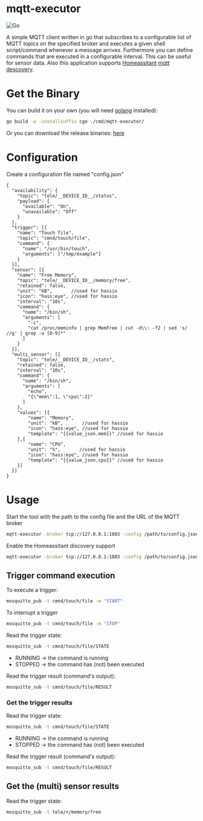 # mqtt-executor

![Go](https://github.com/eloo/mqtt-executor/workflows/Go/badge.svg)

A simple MQTT client written in go that subscribes to a configurable list of MQTT topics on the specified broker and 
executes a given shell script/command whenever a message arrives. Furthermore you can define commands that are executed 
in a configurable interval. This can be useful for sensor data. Also this application supports [Homeassitant](https://www.home-assistant.io)
[mqtt descovery](https://www.home-assistant.io/docs/mqtt/discovery/).

# Get the Binary
You can build it on your own (you will need [golang](https://golang.org/) installed):
```bash
go build -a -installsuffix cgo ./cmd/mqtt-executor/
```

Or you can download the release binaries: [here](https://github.com/eloo/mqtt-executor/releases/latest)

# Configuration
Create a configuration file named "config.json"
```json5
{
  "availability": {
    "topic": "tele/__DEVICE_ID__/status",
    "payload": {
      "available": "On",
      "unavailable": "Off"
    }
  },
  "trigger": [{
    "name": "Touch file",
    "topic": "cmnd/touch/file",
    "command": {
      "name": "/usr/bin/touch",
      "arguments": ["/tmp/example"]
    }
  }],
  "sensor": [{
    "name": "Free Memory",
    "topic": "tele/__DEVICE_ID__/memory/free",
    "retained": false,
    "unit": "kB",       //used for hassio
    "icon": "hass:eye", //used for hassio
    "interval": "10s",
    "command": {
      "name": "/bin/sh",
      "arguments": [
        "-c",
        "cat /proc/meminfo | grep MemFree | cut -d\\: -f2 | sed 's/ //g' | grep -o [0-9]*"
      ]
    }
  }],
  "multi_sensor": [{
    "topic": "tele/__DEVICE_ID__/stats",
    "retained": false,
    "interval": "10s",
    "command": {
      "name": "/bin/sh",
      "arguments": [
        "echo",
        "{\"mem\":1, \"cpu\":2}"
      ]
    },
    "values": [{
        "name": "Memory",
        "unit": "kB",       //used for hassio
        "icon": "hass:eye", //used for hassio
        "template": "{{value_json.mem}}" //used for hassio
    },{
        "name": "CPU",
        "unit": "%",       //used for hassio
        "icon": "hass:eye", //used for hassio
        "template": "{{value_json.cpu}}" //used for hassio
    }]
  }]
}
```

# Usage

Start the tool with the path to the config file and the URL of the MQTT broker
```bash
mqtt-executor -broker tcp://127.0.0.1:1883 -config /path/to/config.json
```

Enable the Homeassitant discovery support
```bash
mqtt-executor -broker tcp://127.0.0.1:1883 -config /path/to/config.json -home-assistant
```

## Trigger command execution

To execute a trigger:

```bash
mosquitto_pub -t cmnd/touch/file -m "START"
```

To interrupt a trigger
```bash
mosquitto_pub -t cmnd/touch/file -m "STOP"
```

Read the trigger state:
```bash
mosquitto_sub -t cmnd/touch/file/STATE
```
* RUNNING -> the command is running
* STOPPED -> the command has (not) been executed

Read the trigger result (command's output):
```bash
mosquitto_sub -t cmnd/touch/file/RESULT
```

### Get the trigger results

Read the trigger state:
```bash
mosquitto_sub -t cmnd/touch/file/STATE
```
* RUNNING -> the command is running
* STOPPED -> the command has (not) been executed

Read the trigger result (command's output):
```bash
mosquitto_sub -t cmnd/touch/file/RESULT
```

## Get the (multi) sensor results

Read the trigger state:
```bash
mosquitto_sub -t tele/+/memory/free
```
